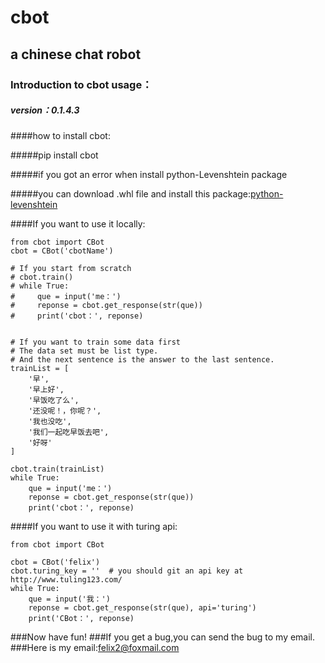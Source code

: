 # cbot 
## a chinese chat robot
### Introduction to cbot usage：
##### version：0.1.4.3

####how to install cbot:

#####pip install cbot

#####if you got an error when install python-Levenshtein package

#####you can download .whl file and install this package:[python-levenshtein](https://www.lfd.uci.edu/~gohlke/pythonlibs/#python-levenshtein)

####If you want to use it locally:
```angular2html
from cbot import CBot
cbot = CBot('cbotName')

# If you start from scratch
# cbot.train()
# while True:
#     que = input('me：')
#     reponse = cbot.get_response(str(que))
#     print('cbot：', reponse)


# If you want to train some data first
# The data set must be list type.
# And the next sentence is the answer to the last sentence.
trainList = [
    '早',
    '早上好',
    '早饭吃了么',
    '还没呢！，你呢？',
    '我也没吃',
    '我们一起吃早饭去吧',
    '好呀'
]

cbot.train(trainList)
while True:
    que = input('me：')
    reponse = cbot.get_response(str(que))
    print('cbot：', reponse)
```

####If you want to use it with turing api:

```angular2html
from cbot import CBot

cbot = CBot('felix')
cbot.turing_key = ''  # you should git an api key at http://www.tuling123.com/
while True:
    que = input('我：')
    reponse = cbot.get_response(str(que), api='turing')
    print('CBot：', reponse)
```

###Now have fun!
###If you get a bug,you can send the bug to my email.
###Here is my email:felix2@foxmail.com
